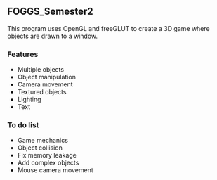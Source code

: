 ## FOGGS_Semester2
This program uses OpenGL and freeGLUT to create a 3D game where objects are drawn to a window.

### Features
- Multiple objects
- Object manipulation
- Camera movement
- Textured objects
- Lighting
- Text

### To do list
- Game mechanics
- Object collision
- Fix memory leakage
- Add complex objects
- Mouse camera movement

